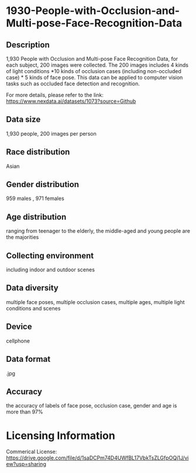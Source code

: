 # 1930-People-with-Occlusion-and-Multi-pose-Face-Recognition-Data


## Description
1,930 People with Occlusion and Multi-pose Face Recognition Data, for each subject, 200 images were collected. The 200 images includes 4 kinds of light conditions *10 kinds of occlusion cases (including non-occluded case) * 5 kinds of face pose. This data can be applied to computer vision tasks such as occluded face detection and recognition.

For more details, please refer to the link: https://www.nexdata.ai/datasets/1073?source=Github


## Data size
1,930 people, 200 images per person

## Race distribution
Asian

## Gender distribution
959 males , 971 females

## Age distribution
ranging from teenager to the elderly, the middle-aged and young people are the majorities

## Collecting environment
including indoor and outdoor scenes

## Data diversity
multiple face poses, multiple occlusion cases, multiple ages, multiple light conditions and scenes

## Device
cellphone

## Data format
.jpg

## Accuracy
the accuracy of labels of face pose, occlusion case, gender and age is more than 97%

# Licensing Information
Commerical License: https://drive.google.com/file/d/1saDCPm74D4UWfBL17VbkTsZLGfpOQj1J/view?usp=sharing
